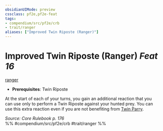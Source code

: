 ```yaml
---
obsidianUIMode: preview
cssclass: pf2e,pf2e-feat
tags:
- compendium/src/pf2e/crb
- trait/ranger
aliases: ["Improved Twin Riposte (Ranger)"]
---
```

# Improved Twin Riposte (Ranger)  *Feat 16*  
[ranger](rules/traits/ranger.md)  

- **Prerequisites**: Twin Riposte

At the start of each of your turns, you gain an additional reaction that you can use only to perform a Twin Riposte against your hunted prey. You can use this extra reaction even if you are not benefiting from [Twin Parry](compendium/feats/twin-parry-fighter.md).

*Source: Core Rulebook p. 176*  
%% #compendium/src/pf2e/crb #trait/ranger %%